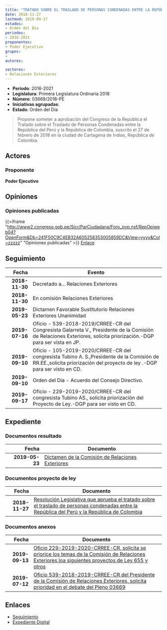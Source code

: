 ```yaml
---
title: "TRATADO SOBRE EL TRASLADO DE PERSONAS CONDENADAS ENTRE LA REPÚBLICA DEL PERÚ Y LA REPÚBLICA DE COLOMBIA"
date: 2018-11-27
lastmod: 2019-09-17
estados:
- Orden del Día
periodos:
- 2016-2021
proponentes:
- Poder Ejecutivo
grupos:
- 
autores:

sectores:
- Relaciones Exteriores
---
```

- **Periodo**: 2016-2021
- **Legislatura**: Primera Legislatura Ordinaria 2018
- **Número**: 03669/2018-PE
- **Iniciativas agrupadas**: 
- **Estado**: Orden del Día

> Propone someter a aprobación del Congreso de la República el Tratado sobre el Traslado de Personas Condenadas entre la República del Perú y la República de Colombia, suscrito el 27 de febrero de 2018 en la ciudad de Cartagena de Indias, República de Colombia.


## Actores

### Proponente

**Poder Ejecutivo**

## Opiniones

### Opiniones publicadas

{{<iframe "http://www2.congreso.gob.pe/Sicr/ParCiudadana/Foro_pvp.nsf/RepOpiweb04?OpenForm&Db=241F50C9C4EB32A605258353005859DC&View=yyyy&Col=zzzzz" "Opiniones publicadas" >}}
[Enlace](http://www2.congreso.gob.pe/Sicr/ParCiudadana/Foro_pvp.nsf/RepOpiweb04?OpenForm&Db=241F50C9C4EB32A605258353005859DC&View=yyyy&Col=zzzzz)


## Seguimiento

| Fecha | Evento |
|------:|--------|
| **2018-11-30** | Decretado a... Relaciones Exteriores |
| **2018-11-30** | En comisión Relaciones Exteriores |
| **2019-05-23** | Dictamen Favorable Sustitutorio Relaciones Exteriores Unanimidad |
| **2019-07-16** | Oficio - 539-2018-2019/CRREE-CR del Congresista Galarreta V., Presidente de la Comisión de Relaciones Exteriores, solicita priorización.-DGP para ser vista en JP. |
| **2019-09-10** | Oficio - 105-2019-2020/CRREE-CR del congresista Tubino A. S.,Presidente de la Comisión de RR.EE.,solicita priorización del proyecto de ley .-DGP para ser visto en CD. |
| **2019-09-10** | Orden del Día - Acuerdo del Consejo Directivo. |
| **2019-09-17** | Oficio - 229-2019-2020/CRREE-CR del congresista Tubino AS., solicita priorización del Proyecto de Ley.-DGP para ser visto en CD. |

## Expediente

### Documentos resultado

| Fecha | Documento |
|------:|-----------|
| **2019-05-23** | [Dictamen de la Comisión de Relaciones Exteriores](http://www.leyes.congreso.gob.pe/Documentos/2016_2021/Dictamenes/Proyectos_de_Ley/03669DC20MAY20190523.pdf) |

### Documentos proyecto de ley

| Fecha | Documento |
|------:|-----------|
| **2018-11-27** | [Resolución Legislativa que aprueba el tratado sobre el traslado de personas condenadas entre la República del Perú y la República de Colombia](http://www.leyes.congreso.gob.pe/Documentos/2016_2021/Proyectos_de_Ley_y_de_Resoluciones_Legislativas/PL0366920181127..pdf) |

### Documentos anexos

| Fecha | Documento |
|------:|-----------|
| **2019-09-13** | [Oficio 229-2019-2020-CRREE-CR, solicita se priorice los temas de la Comisión de Relaciones Exteriores loa siguientes proyectos de Ley 655 y otros](http://www.leyes.congreso.gob.pe/Documentos/2016_2021/Oficios/Comisiones_Ordinarias/OFICIO-229-2019-2020-CRREE-CR.pdf) |
| **2019-07-12** | [Oficio 539-2018-2019-CRREE-CR del Presidente de la Comisión de Relaciones Exteriores, solicita prioridad en el debate del Pleno 03669](http://www.leyes.congreso.gob.pe/Documentos/2016_2021/Oficios/Comisiones_Ordinarias/OFICIO-539-2018-2019-CRREE-CR.pdf) |

## Enlaces

- [Seguimiento](http://www2.congreso.gob.pe/Sicr/TraDocEstProc/CLProLey2016.nsf/f7fff46988ca05b1052578e100829cc7/45527eb04455ec6e05258352007d339f?OpenDocument)
- [Expediente Digital](http://www2.congreso.gob.pe/Sicr/TraDocEstProc/Expvirt_2011.nsf/visbusqptramdoc1621/03669?opendocument)

